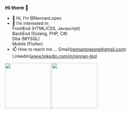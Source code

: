 ### Hi there 👋

- 👋 Hi, I’m @RennanLopes
- 👀 I’m interested in:<br> FrontEnd (HTML/CSS, Javascript)<br> BackEnd (Golang, PHP, C#)<br> Dba (MYSQL)<br> Mobile (Flutter) 
- 📫 How to reach me ... Gmail(rennanlopesre@gmail.com) Linkedin(www.linkedin.com/in/rennan-lps)

<div>
  <a href="https://github.com/RennanLopes">
  <img height="150em" src="https://github-readme-stats.vercel.app/api?username=RennanLopes&show_icons=true&theme=omni&include_all_commits=true&count_private=true"/>
  <img height="150em" src="https://github-readme-stats.vercel.app/api/top-langs/?username=RennanLopes&hide=jupyter%20notebook&layout=compact&langs_count=6&theme=omni"/>
</div>

<!---
RennanLopes/RennanLopes is a ✨ special ✨ repository because its `README.md` (this file) appears on your GitHub profile.
You can click the Preview link to take a look at your changes.
--->
